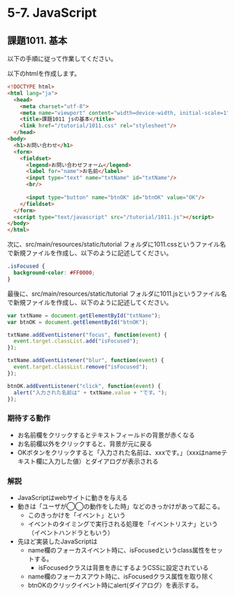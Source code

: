 # 5-7. JavaScript

## 課題1011. 基本
以下の手順に従って作業してください。

以下のhtmlを作成します。

```html
<!DOCTYPE html>
<html lang="ja">
  <head>
    <meta charset="utf-8">
    <meta name="viewport" content="width=device-width, initial-scale=1">
    <title>課題1011 jsの基本</title>
    <link href="/tutorial/1011.css" rel="stylesheet"/>
  </head>
<body>
  <h1>お問い合わせ</h1>
  <form>
    <fieldset>
      <legend>お問い合わせフォーム</legend>
      <label for="name">お名前</label>
      <input type="text" name="txtName" id="txtName"/>
      <br/>
      
      <input type="button" name="btnOK" id="btnOK" value="OK"/>
    </fieldset>
  </form>
  <script type="text/javascript" src="/tutorial/1011.js"></script>
</body>
</html>
```

次に、src/main/resources/static/tutorial フォルダに1011.cssというファイル名で新規ファイルを作成し、以下のように記述してください。

```css
.isFocused {
  background-color: #FF0000;
}
```

最後に、src/main/resources/static/tutorial フォルダに1011.jsというファイル名で新規ファイルを作成し、以下のように記述してください。

```js
var txtName = document.getElementById("txtName");
var btnOK = document.getElementById("btnOK");

txtName.addEventListener("focus", function(event) {
  event.target.classList.add("isFocused");
});

txtName.addEventListener("blur", function(event) {
  event.target.classList.remove("isFocused");
});

btnOK.addEventListener("click", function(event) {
  alert("入力された名前は" + txtName.value + "です。");
});
```

### 期待する動作
- お名前欄をクリックするとテキストフィールドの背景が赤くなる
- お名前欄以外をクリックすると、背景が元に戻る
- OKボタンをクリックすると「入力された名前は、xxxです。」（xxxはnameテキスト欄に入力した値）とダイアログが表示される

### 解説
- JavaScriptはwebサイトに動きを与える
- 動きは「ユーザが◯◯の動作をした時」などのきっかけがあって起こる。
    - このきっかけを「イベント」という
    - イベントのタイミングで実行される処理を「イベントリスナ」という（イベントハンドラともいう）
- 先ほど実装したJavaScriptは
    - name欄のフォーカスイベント時に、isFocusedというclass属性をセットする。
        - isFocusedクラスは背景を赤にするようCSSに設定されている
    - name欄のフォーカスアウト時に、isFocusedクラス属性を取り除く
    - btnOKのクリックイベント時にalert(ダイアログ）を表示する。

